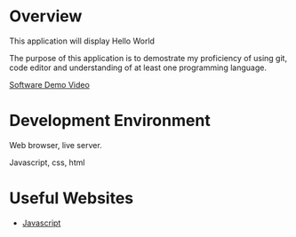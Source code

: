 # Overview

This application will display Hello World

The purpose of this application is to demostrate my proficiency of using git, code editor and understanding of at least one programming language.

[Software Demo Video](http://youtube.link.goes.here)

# Development Environment

Web browser, live server.

Javascript, css, html

# Useful Websites

- [Javascript](https://www.javascript.com/)
